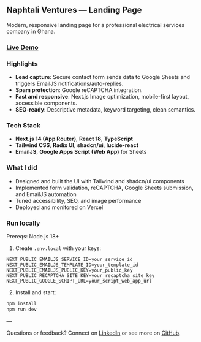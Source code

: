 ## Naphtali Ventures — Landing Page

Modern, responsive landing page for a professional electrical services company in Ghana.

### [Live Demo](https://naph-ventures.vercel.app/)

### Highlights
- **Lead capture**: Secure contact form sends data to Google Sheets and triggers EmailJS notifications/auto-replies.
- **Spam protection**: Google reCAPTCHA integration.
- **Fast and responsive**: Next.js Image optimization, mobile-first layout, accessible components.
- **SEO-ready**: Descriptive metadata, keyword targeting, clean semantics.

### Tech Stack
- **Next.js 14 (App Router)**, **React 18**, **TypeScript**
- **Tailwind CSS**, **Radix UI**, **shadcn/ui**, **lucide-react**
- **EmailJS**, **Google Apps Script (Web App)** for Sheets

### What I did
- Designed and built the UI with Tailwind and shadcn/ui components
- Implemented form validation, reCAPTCHA, Google Sheets submission, and EmailJS automation
- Tuned accessibility, SEO, and image performance
- Deployed and monitored on Vercel

### Run locally
Prereqs: Node.js 18+

1) Create `.env.local` with your keys:
```env
NEXT_PUBLIC_EMAILJS_SERVICE_ID=your_service_id
NEXT_PUBLIC_EMAILJS_TEMPLATE_ID=your_template_id
NEXT_PUBLIC_EMAILJS_PUBLIC_KEY=your_public_key
NEXT_PUBLIC_RECAPTCHA_SITE_KEY=your_recaptcha_site_key
NEXT_PUBLIC_GOOGLE_SCRIPT_URL=your_script_web_app_url
```

2) Install and start:
```bash
npm install
npm run dev
```

—

Questions or feedback? Connect on [LinkedIn](https://linkedin.com/in/abraham-yarba) or see more on [GitHub](https://github.com/aby228).

